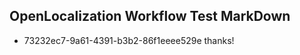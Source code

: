 ## OpenLocalization Workflow Test MarkDown
* 73232ec7-9a61-4391-b3b2-86f1eeee529e thanks!

<!--HONumber=Aug16_HO3-->


